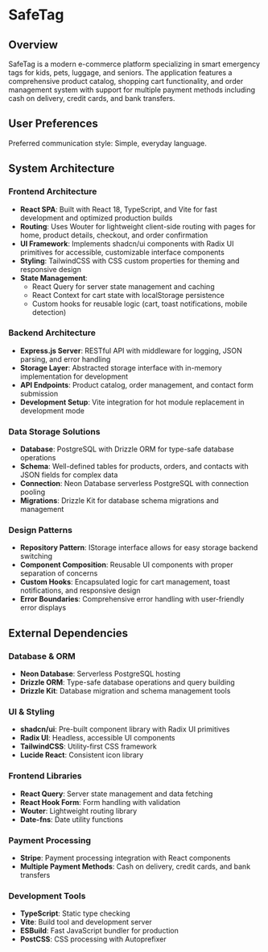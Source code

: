 # SafeTag

## Overview

SafeTag is a modern e-commerce platform specializing in smart emergency tags for kids, pets, luggage, and seniors. The application features a comprehensive product catalog, shopping cart functionality, and order management system with support for multiple payment methods including cash on delivery, credit cards, and bank transfers.

## User Preferences

Preferred communication style: Simple, everyday language.

## System Architecture

### Frontend Architecture
- **React SPA**: Built with React 18, TypeScript, and Vite for fast development and optimized production builds
- **Routing**: Uses Wouter for lightweight client-side routing with pages for home, product details, checkout, and order confirmation
- **UI Framework**: Implements shadcn/ui components with Radix UI primitives for accessible, customizable interface components
- **Styling**: TailwindCSS with CSS custom properties for theming and responsive design
- **State Management**: 
  - React Query for server state management and caching
  - React Context for cart state with localStorage persistence
  - Custom hooks for reusable logic (cart, toast notifications, mobile detection)

### Backend Architecture
- **Express.js Server**: RESTful API with middleware for logging, JSON parsing, and error handling
- **Storage Layer**: Abstracted storage interface with in-memory implementation for development
- **API Endpoints**: Product catalog, order management, and contact form submission
- **Development Setup**: Vite integration for hot module replacement in development mode

### Data Storage Solutions
- **Database**: PostgreSQL with Drizzle ORM for type-safe database operations
- **Schema**: Well-defined tables for products, orders, and contacts with JSON fields for complex data
- **Connection**: Neon Database serverless PostgreSQL with connection pooling
- **Migrations**: Drizzle Kit for database schema migrations and management

### Design Patterns
- **Repository Pattern**: IStorage interface allows for easy storage backend switching
- **Component Composition**: Reusable UI components with proper separation of concerns
- **Custom Hooks**: Encapsulated logic for cart management, toast notifications, and responsive design
- **Error Boundaries**: Comprehensive error handling with user-friendly error displays

## External Dependencies

### Database & ORM
- **Neon Database**: Serverless PostgreSQL hosting
- **Drizzle ORM**: Type-safe database operations and query building
- **Drizzle Kit**: Database migration and schema management tools

### UI & Styling
- **shadcn/ui**: Pre-built component library with Radix UI primitives
- **Radix UI**: Headless, accessible UI components
- **TailwindCSS**: Utility-first CSS framework
- **Lucide React**: Consistent icon library

### Frontend Libraries
- **React Query**: Server state management and data fetching
- **React Hook Form**: Form handling with validation
- **Wouter**: Lightweight routing library
- **Date-fns**: Date utility functions

### Payment Processing
- **Stripe**: Payment processing integration with React components
- **Multiple Payment Methods**: Cash on delivery, credit cards, and bank transfers

### Development Tools
- **TypeScript**: Static type checking
- **Vite**: Build tool and development server
- **ESBuild**: Fast JavaScript bundler for production
- **PostCSS**: CSS processing with Autoprefixer